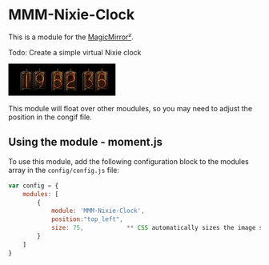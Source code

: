 # MMM-Nixie-Clock

This is a module for the [MagicMirror²](https://github.com/MichMich/MagicMirror/).

Todo: Create a simple virtual Nixie clock

![alt text](/img/MMM-Nixie-Clock.jpg)

This module will float over other moudules, so you may need to adjust the position in the congif file.

## Using the module - moment.js

To use this module, add the following configuration block to the modules array in the `config/config.js` file:
```js
var config = {
    modules: [
        {
            module: 'MMM-Nixie-Clock',
            position:"top_left",
            size: 75,            ** CSS automatically sizes the image size - 10%
        }
    ]
}
```


